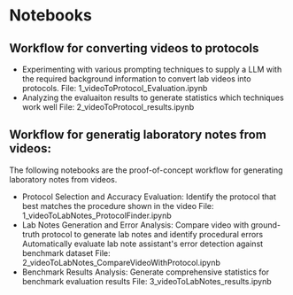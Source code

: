 # Notebooks

## Workflow for converting videos to protocols
- Experimenting with various prompting techniques to supply a LLM with the required background information to convert lab videos into protocols. 
    File: 1_videoToProtocol_Evaluation.ipynb
- Analyzing the evaluaiton results to generate statistics which techniques work well
    File: 2_videoToProtocol_results.ipynb

## Workflow for generatig laboratory notes from videos:
The following notebooks are the proof-of-concept workflow for generating laboratory notes from videos.

- Protocol Selection and Accuracy Evaluation:
    Identify the protocol that best matches the procedure shown in the video
    File: 1_videoToLabNotes_ProtocolFinder.ipynb
- Lab Notes Generation and Error Analysis:
    Compare video with ground-truth protocol to generate lab notes and identify procedural errors
    Automatically evaluate lab note assistant's error detection against benchmark dataset
    File: 2_videoToLabNotes_CompareVideoWithProtocol.ipynb
- Benchmark Results Analysis:
    Generate comprehensive statistics for benchmark evaluation results
    File: 3_videoToLabNotes_results.ipynb
